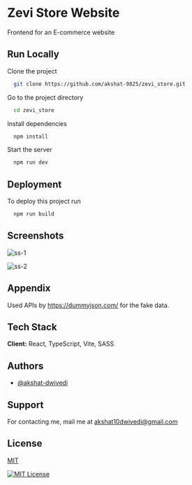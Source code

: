 
# Zevi Store Website

Frontend for an E-commerce website


## Run Locally

Clone the project

```bash
  git clone https://github.com/akshat-9825/zevi_store.git
```

Go to the project directory

```bash
  cd zevi_store
```

Install dependencies

```bash
  npm install
```

Start the server

```bash
  npm run dev
```


## Deployment

To deploy this project run

```bash
  npm run build
```


## Screenshots

![ss-1](https://github.com/akshat-9825/zevi_store/assets/56993884/4c8d9b20-0076-49ba-8ebc-28d72a545c9a)

![ss-2](https://github.com/akshat-9825/zevi_store/assets/56993884/f52f282f-8d26-401d-9ba8-ba56f651d657)



## Appendix

Used APIs by https://dummyjson.com/ for the fake data.


## Tech Stack

**Client:** React, TypeScript, Vite, SASS



## Authors

- [@akshat-dwivedi](https://github.com/akshat-9825/)


## Support

For contacting me, mail me at akshat10dwivedi@gmail.com


## License

[MIT](https://github.com/akshat-9825/zevi_store/blob/main/LICENSE)

[![MIT License](https://img.shields.io/badge/License-MIT-green.svg)](https://github.com/akshat-9825/zevi_store/blob/main/LICENSE)
